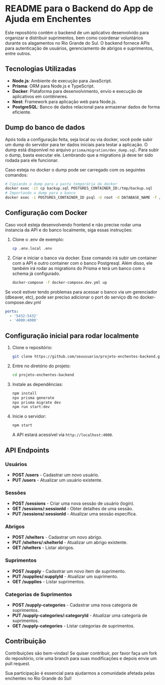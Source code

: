 # README para o Backend do App de Ajuda em Enchentes

Este repositório contém o backend de um aplicativo desenvolvido para organizar e distribuir suprimentos, bem como
coordenar voluntários durante os alagamentos no Rio Grande do Sul. O backend fornece APIs para autenticação de usuários,
gerenciamento de abrigos e suprimentos, entre outros.

## Tecnologias Utilizadas

- **Node.js**: Ambiente de execução para JavaScript.
- **Prisma**: ORM para Node.js e TypeScript.
- **Docker**: Plataforma para desenvolvimento, envio e execução de aplicativos em contêineres.
- **Nest**: Framework para aplicação web para Node.js.
- **PostgreSQL**: Banco de dados relacional para armazenar dados de forma eficiente.

## Dump do banco de dados

Após toda a configuração feita, seja local ou via docker, você pode subir um dump do servidor para ter dados iniciais
para testar a aplicação.
O dump está disponível no arquivo `prisma/migration/dev_dump.sql`. Para subir o dump, basta executar ele.
Lembrando que a migrations já deve ter sido rodada para ele funcionar.

Caso esteja no docker o dump pode ser carregado com os seguintes comandos:

```bash
# Copiando o dump para a pasta temporária do docker
docker exec -it cp backup.sql POSTGRES_CONTAINER_ID:/tmp/backup.sql
# Importando o dump para o banco
docker exec -i POSTGRES_CONTAINER_ID psql -U root -d DATABASE_NAME -f /tmp/backup.sql
```

## Configuração com Docker

Caso você esteja desenvolvendo frontend e não precise rodar uma instancia da API e do banco localmente, siga essas
instruções:

1. Clone o .env de exemplo:
   ```bash
   cp .env.local .env
   ```

2. Criar e iniciar o banco via docker. Esse comando irá subir um container com a API e outro container com o banco
   Postgresql.
   Além disso, ele também irá rodar as migrations do Prisma e terá um banco com o schema já configurado.

    ```bash
    docker-compose -f docker-compose.dev.yml up
    ```

Se você estiver tendo problemas para acessar o banco via um gerenciador (dbeaver, etc), pode ser preciso adicionar o
port do serviço db no docker-compose.dev.yml

```yaml
ports:
  - '5432:5432'
  - '4000:4000'
```

## Configuração inicial para rodar localmente

1. Clone o repositório:
   ```bash
   git clone https://github.com/seuusuario/projeto-enchentes-backend.git
   ```
2. Entre no diretório do projeto:
   ```bash
   cd projeto-enchentes-backend
   ```
3. Instale as dependências:
   ```bash
   npm install 
   npx prisma generate 
   npx prisma migrate dev 
   npm run start:dev
   ```
4. Inicie o servidor:
   ```bash
   npm start
   ```
   A API estará acessível via `http://localhost:4000`.

## API Endpoints

### Usuários

- **POST /users** - Cadastrar um novo usuário.
- **PUT /users** - Atualizar um usuário existente.

### Sessões

- **POST /sessions** - Criar uma nova sessão de usuário (login).
- **GET /sessions/:sessionId** - Obter detalhes de uma sessão.
- **PUT /sessions/:sessionId** - Atualizar uma sessão específica.

### Abrigos

- **POST /shelters** - Cadastrar um novo abrigo.
- **PUT /shelters/:shelterId** - Atualizar um abrigo existente.
- **GET /shelters** - Listar abrigos.

### Suprimentos

- **POST /supply** - Cadastrar um novo item de suprimento.
- **PUT /supplies/:supplyId** - Atualizar um suprimento.
- **GET /supplies** - Listar suprimentos.

### Categorias de Suprimentos

- **POST /supply-categories** - Cadastrar uma nova categoria de suprimentos.
- **PUT /supply-categories/:categoryId** - Atualizar uma categoria de suprimentos.
- **GET /supply-categories** - Listar categorias de suprimentos.

## Contribuição

Contribuições são bem-vindas! Se quiser contribuir, por favor faça um fork do repositório, crie uma branch para suas
modificações e depois envie um pull request.

Sua participação é essencial para ajudarmos a comunidade afetada pelas enchentes no Rio Grande do Sul!
